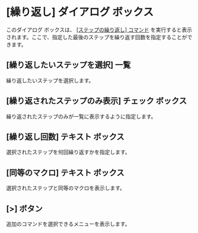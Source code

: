 # \[繰り返し\] ダイアログ ボックス

このダイアログ ボックスは、 [\[ステップの繰り返し\] コマンド](../../cmd/edit/repeat_steps) を実行すると表示されます。ここで、指定した最後のステップを繰り返す回数を指定することができます。

## \[繰り返したいステップを選択\] 一覧

繰り返したいステップを選択します。

## \[繰り返されたステップのみ表示\] チェック ボックス

繰り返されたステップのみが一覧に表示するように指定します。

## \[繰り返し回数\] テキスト ボックス

選択されたステップを何回繰り返すかを指定します。

## \[同等のマクロ\] テキスト ボックス

選択されたステップと同等のマクロを表示します。

## \[>\] ボタン

追加のコマンドを選択できるメニューを表示します。

